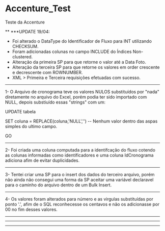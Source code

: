 # Accenture_Test
Teste da Accenture

** ***UPDATE 19/04:
- Foi alterado o DataType do Identificador de Fluxo para INT utilizando CHECKSUM.
- Foram adicionadas colunas no campo INCLUDE do Índices Non-clustered.
- Alteração da primeira SP para que retorne o valor até a Data Foto.
- Alteração da terceira SP para que retorne os valores em order crescente e decrescente com ROWNUMBER.
- XML > Primeira e Terceira requisições efetuadas com sucesso. 

--------------
1- O Arquivo de cronograma teve os valores NULOS substituídos por "nada" diretamente no arquivo do Excel,
porém podia ter sido importado com NULL, depois substiuído essas "strings" com um:

UPDATE tabela

SET coluna = REPLACE(coluna,'NULL','') -- Nenhum valor dentro das aspas simples do ultimo campo.

GO

--------------

2- Foi criada uma coluna computada para a identifcação do fluxo cotendo as colunas informadas 
como identificadores e uma coluna IdCronograma adiciona afim de evitar duplicidades.

--------------

3- Tentei criar uma SP para o insert dos dados do terceiro arquivo, porém não ainda não consegui 
uma forma da SP aceitar uma variável declaravel para o caminho do arquivo dentro de um Bulk Insert.

--------------

4- Os valores foram alterados para número e as virgulas substituídas por ponto '.', afim de o 
SQL reconhecesse os centavos e não os adicionasse por 00 no fim desses valores.

--------------


--------------


--------------


